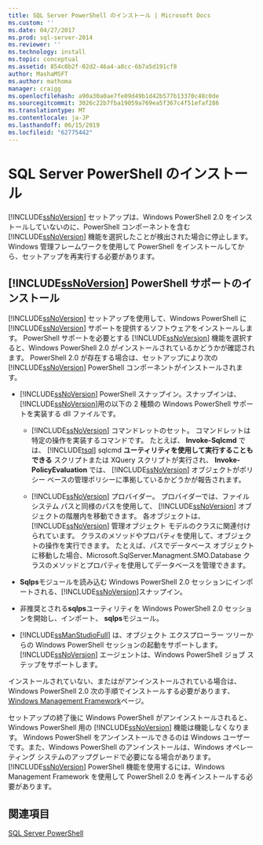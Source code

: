 ```yaml
---
title: SQL Server PowerShell のインストール | Microsoft Docs
ms.custom: ''
ms.date: 04/27/2017
ms.prod: sql-server-2014
ms.reviewer: ''
ms.technology: install
ms.topic: conceptual
ms.assetid: 854c0b2f-02d2-46a4-a8cc-6b7a5d191cf8
author: MashaMSFT
ms.author: mathoma
manager: craigg
ms.openlocfilehash: a90a30a0ae7fe09d49b1d42b577b13370c48c0de
ms.sourcegitcommit: 3026c22b7fba19059a769ea5f367c4f51efaf286
ms.translationtype: MT
ms.contentlocale: ja-JP
ms.lasthandoff: 06/15/2019
ms.locfileid: "62775442"
---
```

# <a name="install-sql-server-powershell"></a>SQL Server PowerShell のインストール
  [!INCLUDE[ssNoVersion](../../includes/ssnoversion-md.md)] セットアップは、Windows PowerShell 2.0 をインストールしていないのに、PowerShell コンポーネントを含む [!INCLUDE[ssNoVersion](../../includes/ssnoversion-md.md)] 機能を選択したことが検出された場合に停止します。 Windows 管理フレームワークを使用して PowerShell をインストールしてから、セットアップを再実行する必要があります。  
  
## <a name="installing-includessnoversionincludesssnoversion-mdmd-powershell-support"></a>[!INCLUDE[ssNoVersion](../../includes/ssnoversion-md.md)] PowerShell サポートのインストール  
 [!INCLUDE[ssNoVersion](../../includes/ssnoversion-md.md)] セットアップを使用して、Windows PowerShell に [!INCLUDE[ssNoVersion](../../includes/ssnoversion-md.md)] サポートを提供するソフトウェアをインストールします。 PowerShell サポートを必要とする [!INCLUDE[ssNoVersion](../../includes/ssnoversion-md.md)] 機能を選択すると、Windows PowerShell 2.0 がインストールされているかどうかが確認されます。 PowerShell 2.0 が存在する場合は、セットアップにより次の [!INCLUDE[ssNoVersion](../../includes/ssnoversion-md.md)] PowerShell コンポーネントがインストールされます。  
  
-   [!INCLUDE[ssNoVersion](../../includes/ssnoversion-md.md)] PowerShell スナップイン。スナップインは、 [!INCLUDE[ssNoVersion](../../includes/ssnoversion-md.md)]用の以下の 2 種類の Windows PowerShell サポートを実装する dll ファイルです。  
  
    -   [!INCLUDE[ssNoVersion](../../includes/ssnoversion-md.md)] コマンドレットのセット。 コマンドレットは特定の操作を実装するコマンドです。 たとえば、 **Invoke-Sqlcmd** では、 [!INCLUDE[tsql](../../includes/tsql-md.md)] sqlcmd **ユーティリティを使用して実行することもできる** スクリプトまたは XQuery スクリプトが実行され、 **Invoke-PolicyEvaluation** では、 [!INCLUDE[ssNoVersion](../../includes/ssnoversion-md.md)] オブジェクトがポリシー ベースの管理ポリシーに準拠しているかどうかが報告されます。  
  
    -   [!INCLUDE[ssNoVersion](../../includes/ssnoversion-md.md)] プロバイダー。 プロバイダーでは、ファイル システム パスと同様のパスを使用して、 [!INCLUDE[ssNoVersion](../../includes/ssnoversion-md.md)] オブジェクトの階層内を移動できます。 各オブジェクトは、 [!INCLUDE[ssNoVersion](../../includes/ssnoversion-md.md)] 管理オブジェクト モデルのクラスに関連付けられています。 クラスのメソッドやプロパティを使用して、オブジェクトの操作を実行できます。 たとえば、パスでデータベース オブジェクトに移動した場合、Microsoft.SqlServer.Managment.SMO.Database クラスのメソッドとプロパティを使用してデータベースを管理できます。  
  
-   **Sqlps**モジュールを読み込む Windows PowerShell 2.0 セッションにインポートされる、[!INCLUDE[ssNoVersion](../../includes/ssnoversion-md.md)]スナップイン。  
  
-   非推奨とされる**sqlps**ユーティリティを Windows PowerShell 2.0 セッションを開始し、インポート、 **sqlps**モジュール。  
  
-   [!INCLUDE[ssManStudioFull](../../includes/ssmanstudiofull-md.md)] は、オブジェクト エクスプローラー ツリーからの Windows PowerShell セッションの起動をサポートします。 [!INCLUDE[ssNoVersion](../../includes/ssnoversion-md.md)] エージェントは、Windows PowerShell ジョブ ステップをサポートします。  
  
 インストールされていない、またはがアンインストールされている場合は、Windows PowerShell 2.0 次の手順でインストールする必要があります、 [Windows Management Framework](https://go.microsoft.com/fwlink/?LinkId=186214)ページ。  
  
 セットアップの終了後に Windows PowerShell がアンインストールされると、Windows PowerShell 用の [!INCLUDE[ssNoVersion](../../includes/ssnoversion-md.md)] 機能は機能しなくなります。 Windows PowerShell をアンインストールできるのは Windows ユーザーです。また、Windows PowerShell のアンインストールは、Windows オペレーティング システムのアップグレードで必要になる場合があります。 [!INCLUDE[ssNoVersion](../../includes/ssnoversion-md.md)] PowerShell 機能を使用するには、Windows Management Framework を使用して PowerShell 2.0 を再インストールする必要があります。  
  
## <a name="see-also"></a>関連項目  
 [SQL Server PowerShell](../../powershell/sql-server-powershell.md)  
  
  
